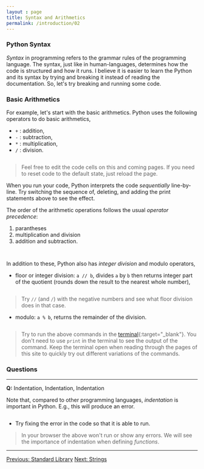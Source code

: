 ```yaml
---
layout : page
title: Syntax and Arithmetics
permalink: /introduction/02
---
```


### Python Syntax

*Syntax* in programming refers to the grammar rules of the programming language.
The syntax, just like in human-languages, determines how the code is structured
and how it runs. I believe it is easier to learn the Python and its syntax by
trying and breaking it instead of reading the documentation. So, let's
try breaking and running some code.

### Basic Arithmetics

For example, let's start with the basic arithmetics. Python uses the following
operators to do basic arithmetics, 

- `+` : addition,
- `-` : subtraction,
- `*` : multiplication,
- `/` : division.

<div class="language-python highlighter-rouge">
<pre class="highlight"><script type="py-editor" worker>
print(40 + 2)
print(42 - 3)
print(42 * 2)
print(42 / 3)
</script></pre></div>

> Feel free to edit the code cells on this and coming pages. If you need to reset
code to the default state, just reload the page.

When you run your code, Python interprets the code *sequentially* line-by-line.
Try switching the sequence of, deleting, and adding the print statements above
to see the effect. 

The order of the arithmetic operations follows the usual *operator precedence*:

1. parantheses
1. multiplication and division
1. addition and subtraction.

<div class="language-python highlighter-rouge">
<pre class="highlight"><script type="py-editor" worker>
print((1 + 2)* 3)
</script></pre></div>
<div class="language-python highlighter-rouge">
<pre class="highlight"><script type="py-editor" worker>
print( 1 + 2 * 3)
</script></pre></div>

In addition to these, Python also has *integer division* and modulo operators,

- floor or integer division: `a // b`, divides `a` by `b` then returns integer
part of the quotient (rounds down the result to the nearest whole number),

<div class="language-python highlighter-rouge">
<pre class="highlight"><script type="py-editor" worker>
print(294 // 7)
</script></pre></div>

> Try `//` (and `/`) with the negative numbers and see what floor division does
in that case.

- modulo: `a % b`, returns the remainder of the division.

<div class="language-python highlighter-rouge">
<pre class="highlight"><script type="py-editor" worker>
print(85 % 43)
</script></pre></div>

> Try to run the above commands in the  [terminal](/pythonlab/terminal/){:target="_blank"}.
You don't need to use `print` in the terminal to see the output of the command.
Keep the terminal open when reading through the pages of this site to quickly
try out different variations of the commands.

### Questions

---
**Q:** Indentation, Indentation, Indentation

Note that, compared to other programming languages, *indentation* is important
in Python. E.g., this will produce an error.

<div class="language-python highlighter-rouge">
<pre class="highlight"><script type="py-editor" worker>
print(1 + 2)
  print(3 + 4)
</script></pre></div>

- Try fixing the error in the code so that it is able to run.

> In your browser the above won't run or show any errors. We will see
the importance of indentation when defining *functions*.

---

<div class="prevnextlinks">
    <a id="previous" href="01">Previous: Standard Library</a>
    <a id="next" href="03">Next: Strings</a>
</div>
<script src="{{ '/assets/js/navigation.js' | relative_url }}" defer></script>
